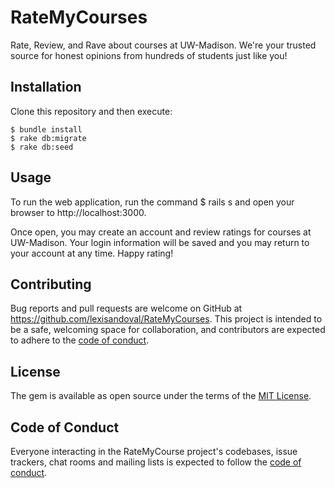 # RateMyCourses

Rate, Review, and Rave about courses at UW-Madison. We're your trusted source for honest opinions from hundreds of students just like you!

## Installation

Clone this repository and then execute:

    $ bundle install
    $ rake db:migrate
    $ rake db:seed

## Usage

To run the web application, run the command $ rails s and open your browser to http://localhost:3000.

Once open, you may create an account and review ratings for courses at UW-Madison. Your login information will be saved and you may return to your account at any time. Happy rating!

## Contributing

Bug reports and pull requests are welcome on GitHub at https://github.com/lexisandoval/RateMyCourses. This project is intended to be a safe, welcoming space for collaboration, and contributors are expected to adhere to the [code of conduct](https://github.com/lexisandoval/RateMyCourses/blob/master/CODE_OF_CONDUCT.md).

## License

The gem is available as open source under the terms of the [MIT License](https://opensource.org/licenses/MIT).

## Code of Conduct

Everyone interacting in the RateMyCourse project's codebases, issue trackers, chat rooms and mailing lists is expected to follow the [code of conduct](https://github.com/lexisandoval/RateMyCourses/blob/master/CODE_OF_CONDUCT.md).
